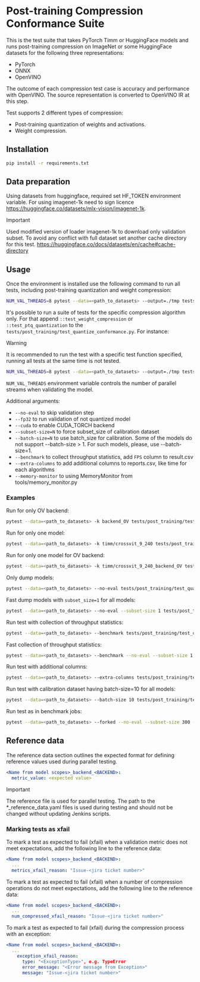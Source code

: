 # Post-training Compression Conformance Suite

This is the test suite that takes PyTorch Timm or HuggingFace models and runs post-training compression on ImageNet or
some HuggingFace datasets for the following three representations:

- PyTorch
- ONNX
- OpenVINO

The outcome of each compression test case is accuracy and performance with OpenVINO.
The source representation is converted to OpenVINO IR at this step.

Test supports 2 different types of compression:

- Post-training quantization of weights and activations.
- Weight compression.

## Installation

```bash
pip install -r requirements.txt
```

## Data preparation

Using datasets from huggingface, required set HF_TOKEN environment variable.
For using imagenet-1k need to sign licence https://huggingface.co/datasets/mlx-vision/imagenet-1k.

> [!IMPORTANT]
> Used modified version of loader imagenet-1k to download only validation subset.
> To avoid any conflict with full dataset set another cache directory for this test.
> https://huggingface.co/docs/datasets/en/cache#cache-directory

## Usage

Once the environment is installed use the following command to run all tests, including post-training quantization
and weight compression:

```bash
NUM_VAL_THREADS=8 pytest --data=<path_to_datasets> --output=./tmp tests/post_training/test_quantize_conformance.py
```

It's possible to run a suite of tests for the specific compression algorithm only.
For that append `::test_weight_compression` or `::test_ptq_quantization` to the `tests/post_training/test_quantize_conformance.py`.
For instance:

> [!WARNING]
> It is recommended to run the test with a specific test function specified, running all tests at the same time is not tested.

```bash
NUM_VAL_THREADS=8 pytest --data=<path_to_datasets> --output=./tmp tests/post_training/test_quantize_conformance.py::test_weight_compression
```

`NUM_VAL_THREADS` environment variable controls the number of parallel streams when validating the model.

Additional arguments:

- `--no-eval` to skip validation step
- `--fp32` to run validation of not quantized model
- `--cuda` to enable CUDA_TORCH backend
- `--subset-size=N` to force subset_size of calibration dataset
- `--batch-size=N` to use batch_size for calibration. Some of the models do not support --batch-size > 1. For such models, please, use --batch-size=1.
- `--benchmark` to collect throughput statistics, add `FPS` column to result.csv
- `--extra-columns` to add additional columns to reports.csv, like time for each algorithms
- `--memory-monitor` to using MemoryMonitor from tools/memory_monitor.py

### Examples

Run for only OV backend:

```bash
pytest --data=<path_to_datasets> -k backend_OV tests/post_training/test_quantize_conformance.py::test_weight_compression
```

Run for only one model:

```bash
pytest --data=<path_to_datasets> -k timm/crossvit_9_240 tests/post_training/test_quantize_conformance.py::test_weight_compression
```

Run for only one model for OV backend:

```bash
pytest --data=<path_to_datasets> -k timm/crossvit_9_240_backend_OV tests/post_training/test_quantize_conformance.py::test_weight_compression
```

Only dump models:

```bash
pytest --data=<path_to_datasets> --no-eval tests/post_training/test_quantize_conformance.py::test_weight_compression
```

Fast dump models with `subset_size=1` for all models:

```bash
pytest --data=<path_to_datasets> --no-eval --subset-size 1 tests/post_training/test_quantize_conformance.py::test_weight_compression
```

Run test with collection of throughput statistics:

```bash
pytest --data=<path_to_datasets> --benchmark tests/post_training/test_quantize_conformance.py::test_weight_compression
```

Fast collection of throughput statistics:

```bash
pytest --data=<path_to_datasets> --benchmark --no-eval --subset-size 1 tests/post_training/test_quantize_conformance.py::test_weight_compression
```

Run test with additional columns:

```bash
pytest --data=<path_to_datasets> --extra-columns tests/post_training/test_quantize_conformance.py::test_weight_compression
```

Run test with calibration dataset having batch-size=10 for all models:

```bash
pytest --data=<path_to_datasets> --batch-size 10 tests/post_training/test_quantize_conformance.py::test_weight_compression
```

Run test as in benchmark jobs:

```bash
pytest --data=<path_to_datasets> --forked --no-eval --subset-size 300 --batch-size 1 --benchmark --extra-columns --memory-monitor tests/post_training/test_quantize_conformance.py::test_ptq_quantization
```

## Reference data

The reference data section outlines the expected format for defining reference values used during parallel testing.

```yml
<Name from model scopes>_backend_<BACKEND>:
  metric_value: <expected value>
```

> [!IMPORTANT]
> The reference file is used for parallel testing.
> The path to the *_reference_data.yaml files is used during testing and should not be changed without updating Jenkins scripts.

### Marking tests as xfail

To mark a test as expected to fail (xfail) when a validation metric does not meet expectations, add the following line to the reference data:

```yml
<Name from model scopes>_backend_<BACKEND>:
  ...
  metrics_xfail_reason: "Issue-<jira ticket number>"
```

To mark a test as expected to fail (xfail) when a number of compression operations do not meet expectations, add the following line to the reference data:

```yml
<Name from model scopes>_backend_<BACKEND>:
  ...
  num_compressed_xfail_reason: "Issue-<jira ticket number>"
```

To mark a test as expected to fail (xfail) during the compression process with an exception:

```yml
<Name from model scopes>_backend_<BACKEND>:
  ...
    exception_xfail_reason:
      type: "<ExceptionType>", e.g. TypeError
      error_message: "<Error message from Exception>"
      message: "Issue-<jira ticket number>"
```
